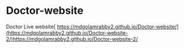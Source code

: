 # Doctor-website
Doctor
Live website[ https://mdgolamrabby2.github.io/Doctor-website/](https://mdgolamrabby2.github.io/Doctor-website-2/)https://mdgolamrabby2.github.io/Doctor-website-2/
